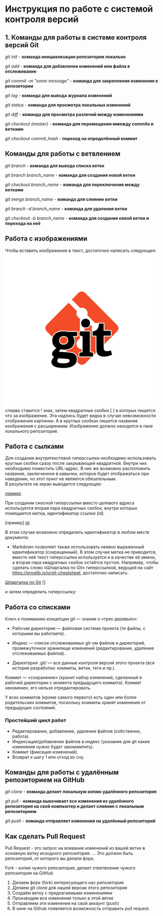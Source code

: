 
# Инструкция по работе с системой контроля версий  

## 1. Команды для работы в системе контроля версий Git

*git init* - **команда инициализации репозитория локально**  

*git add* - **команда для добавленеи изменений или файла в отслеживание**  

*git commit -m "some message"* - **команда для закрепления изменения в репозитории**

*git log* - **команда для вывода журнала изменений**

*git status* - **команда для просмотра локальных изменений** 

*git diff* - **команда для просмотра различий между изменениями**

*git checkout (master)* - **команда для перемещения ммежду commits и ветками**  

*git checkout commit_hash* - **переход на определённый коммит**

## Команды для работы с ветвлением

*git branch* - __команда для вывода списка веток__  

*git branch branch_name* - __команда для создания новой ветки__   

*git checkout branch_name* - __команда для переключения между ветками__  

*git merge branch_name* - **команда для слияние ветки**  

*git branch -d branch_name* - __команда для удаления ветки__

*git checkout -b branch_name* - __команда для создания новой ветки и перехода на неё__  
 
## Работа с изображениями

Чтобы вставить изображение в текст, достаточно написать следующее:   
![картинка git](git.png)
сперва ставится ! знак, затем квадратные скобки [ ] в которых пишется что за изображение. Эта надпись будет видна в случае невозможности отображения картинки. А в круглых скобках пишется название изображения с расширением. Изображение должно находится в паке локального репозитория.   


## Работа с сылками

Для создания внутритекстовой гиперссылки необходимо использовать круглые скобки сразу после закрывающей квадратной. Внутри них необходимо поместить URL-адрес. В них же возможно расположить название, заключенное в кавычки, которое будет отображаться при наведении, но этот пункт не является обязательным.  
В результате на экран выводится следующее: 

[пример](https://githowto.com/ru/ "Интерактивный тур по Git")

При создании сносной гиперссылки вместо целевого адреса используется вторая пара квадратных скобок, внутри которых помещается метка, идентификатор ссылки (id).

[пример] [id]:  

В этом случае возможно определить идентификатор в любом месте документа:

[id]: https://www.hostinger.ru/rukovodstva/osnovnie-git-komandy#Основные_GIT_команды/ "Основные команды Git"  

 * Markdown позволяет также использовать неявно выраженный идентификатор (сокращенный). В этом случае метка не приводится, вместо неё текст гиперссылки используется и в качестве её имени, а вторая пара квадратных скобок остаётся пустою. Например, чтобы сделать слово «Шпаргалка по Git» гиперссылкой, ведущей на сайт https://proglib.io/p/git-cheatsheet, достаточно написать:

[Шпаргалка по Git] []

и затем определить гиперссылку:

[Шпаргалка по Git]: https://proglib.io/p/git-cheatsheet
## Работа со списками

Ключ к пониманию концепции git — знание о «трех деревьях»:

+ Рабочая директория — файловая система проекта (те файлы, с которыми вы работаете).  
* Индекс — список отслеживаемых git-ом файлов и директорий, промежуточное хранилище изменений (редактирование, удаление отслеживаемых файлов).  
- Директория .git/ — все данные контроля версий этого проекта (вся история разработки: коммиты, ветки, теги и пр.).   

Коммит — «сохранение» (хранит набор изменений, сделанный в рабочей директории с момента предыдущего коммита). Коммит неизменен, его нельзя отредактировать.

У всех коммитов (кроме самого первого) есть один или более родительских коммитов, поскольку коммиты хранят изменения от предыдущих состояний.

### Простейший цикл работ  
* Редактирование, добавление, удаление файлов (собственно, работа).  
* Индексация/добавление файлов в индекс (указание для git какие изменения нужно будет закоммитить).   
* Коммит (фиксация изменений).    
* Возврат к шагу 1 или отход ко сну.  

## Команды для работы с удалённым репозиторием на GitHub  

*git clone* - **команда делает локальную копию удалённого репозитория**  

*git pull* - **команда выкачивает все изменения из удалённого репозитория на   свой компьютер и делает слияние с локальным репозиторием**   

*git push* - **команда отправляет изменения на удалённый репозиторий**  

## Как сделать Pull Request  

Pull Request - это запрос на вливание изменений из вашей ветки в основную ветку исходного репозитория. ... Это должен быть репозиторий, от которого вы делали форк.

Fork - копия чужого репозитория, делает ответвление чужого репозитория на GitHub 

1. Делаем форк (fork) интересующего нас репозитория    
2. Делаем git clone для нашей версии этого репозитория
3. Создаём ветку с предлагаемыми изменениями
4. Производим все изменения только в этой ветке
5. Отправляем эти изменения на свой аккаунт (push) 
6. В окне на Github появляется возможность отправить pull request.  


